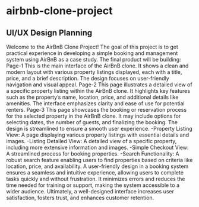 # airbnb-clone-project

## UI/UX Design Planning
Welcome to the AirBnB Clone Project!
The goal of this project is to get practical experience in developing a simple booking and management system using AirBnB as a case study. 
The final product will be building:
Page-1	This is the main interface of the AirBnB clone. It shows a clean and modern layout with various property listings displayed, each with a title, price, and a brief description. The design focuses on user-friendly navigation and visual appeal.
Page-2	This page illustrates a detailed view of a specific property listing within the AirBnB clone. It highlights key features such as the property’s name, location, price, and additional details like amenities. The interface emphasizes clarity and ease of use for potential renters.
Page-3	This page showcases the booking or reservation process for the selected property in the AirBnB clone. It may include options for selecting dates, the number of guests, and finalizing the booking. The design is streamlined to ensure a smooth user experience.
-Property Listing View: A page displaying various property listings with essential details and images.
-Listing Detailed View: A detailed view of a specific property, including more extensive information and images.
-Simple Checkout View: A streamlined process for booking properties.
-Search Functionality: A robust search feature enabling users to find properties based on criteria like location, price, and availability.
A user-friendly design in a booking system ensures a seamless and intuitive experience, allowing users to complete tasks quickly and without frustration. It minimizes errors and reduces the time needed for training or support, making the system accessible to a wider audience. Ultimately, a well-designed interface increases user satisfaction, fosters trust, and enhances customer retention.


